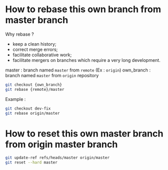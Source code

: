 
# How to rebase this own branch from master branch

Why rebase ?

- keep a clean history;
- correct merge errors;
- facilitate collaborative work;
- facilitate mergers on branches which require a very long development.

master : branch named ``master`` from ``remote`` (Ex : ``origin``)
own_branch : branch named ``master`` from ``origin`` repository

```bash
git checkout {own_branch}
git rebase {remote}/master
```

Example :

```bash
git checkout dev-fix
git rebase origin/master
```

# How to reset this own master branch from origin master branch

```bash
git update-ref refs/heads/master origin/master
git reset --hard master
```
